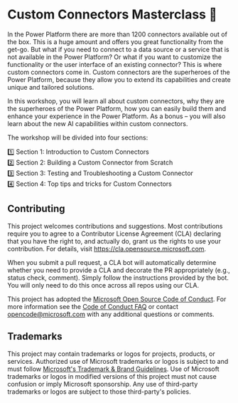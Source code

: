 # Custom Connectors Masterclass 🧙

In the Power Platform there are more than 1200 connectors available out of the box. This is a huge amount and offers you great functionality from the get-go. But what if you need to connect to a data source or a service that is not available in the Power Platform? Or what if you want to customize the functionality or the user interface of an existing connector? This is where custom connectors come in. Custom connectors are the superheroes of the Power Platform, because they allow you to extend its capabilities and create unique and tailored solutions.

In this workshop, you will learn all about custom connectors, why they are the superheroes of the Power Platform, how you can easily build them and enhance your experience in the Power Platform. As a bonus – you will also learn about the new AI capabilities within custom connectors.

The workshop will be divided into four sections:

1️⃣ Section 1: Introduction to Custom Connectors  
2️⃣ Section 2: Building a Custom Connector from Scratch  
3️⃣ Section 3: Testing and Troubleshooting a Custom Connector  
4️⃣ Section 4: Top tips and tricks for Custom Connectors  

## Contributing

This project welcomes contributions and suggestions.  Most contributions require you to agree to a
Contributor License Agreement (CLA) declaring that you have the right to, and actually do, grant us
the rights to use your contribution. For details, visit https://cla.opensource.microsoft.com.

When you submit a pull request, a CLA bot will automatically determine whether you need to provide
a CLA and decorate the PR appropriately (e.g., status check, comment). Simply follow the instructions
provided by the bot. You will only need to do this once across all repos using our CLA.

This project has adopted the [Microsoft Open Source Code of Conduct](https://opensource.microsoft.com/codeofconduct/).
For more information see the [Code of Conduct FAQ](https://opensource.microsoft.com/codeofconduct/faq/) or
contact [opencode@microsoft.com](mailto:opencode@microsoft.com) with any additional questions or comments.

## Trademarks

This project may contain trademarks or logos for projects, products, or services. Authorized use of Microsoft 
trademarks or logos is subject to and must follow 
[Microsoft's Trademark & Brand Guidelines](https://www.microsoft.com/en-us/legal/intellectualproperty/trademarks/usage/general).
Use of Microsoft trademarks or logos in modified versions of this project must not cause confusion or imply Microsoft sponsorship.
Any use of third-party trademarks or logos are subject to those third-party's policies.
